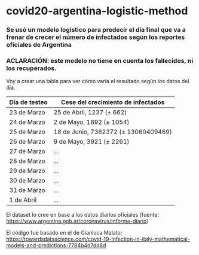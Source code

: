# covid20-argentina-logistic-method

### Se usó un modelo logístico para predecir el día final que va a frenar de crecer el número de infectados según los reportes oficiales de Argentina

### ACLARACIÓN: este modelo no tiene en cuenta los fallecidos, ni los recuperados.

Voy a crear una tabla para ver cómo varía el resultado según los datos del día.

| Día de testeo | Cese del crecimiento de infectados|
| ------------- | ------------- |
| 23 de Marzo  | 25 de Abril, 1237 (± 662)|
| 24 de Marzo  | 2 de Mayo, 1892 (± 1054)|
| 25 de Marzo | 18 de Junio, 7362372 (± 13060409469)|
| 26 de Marzo | 9 de Mayo, 3921 (± 2261) |
| 27 de Marzo | ... |
| 28 de Marzo | ... |
| 29 de Marzo | ... |
| 30 de Marzo | ... |
| 31 de Marzo | ... |
| 1 de Abril | ... |

El dataset lo cree en base a los datos diarios oficiales (fuente: https://www.argentina.gob.ar/coronavirus/informe-diario)

El código fue basado en el de Gianluca Malato: https://towardsdatascience.com/covid-19-infection-in-italy-mathematical-models-and-predictions-7784b4d7dd8d
